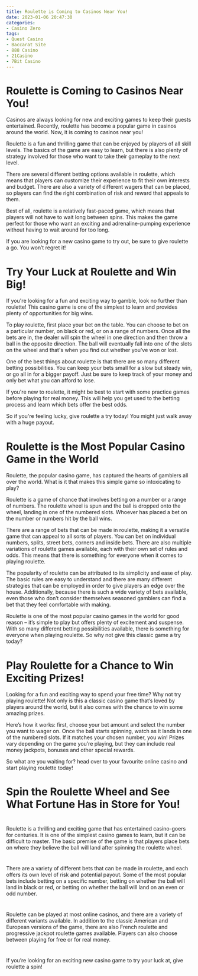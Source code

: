 ```yaml
---
title: Roulette is Coming to Casinos Near You!
date: 2023-01-06 20:47:30
categories:
- Casino Zero
tags:
- Quest Casino
- Baccarat Site
- 888 Casino
- 21Casino
- 7Bit Casino
---
```



#  Roulette is Coming to Casinos Near You!

Casinos are always looking for new and exciting games to keep their guests entertained. Recently, roulette has become a popular game in casinos around the world. Now, it is coming to casinos near you!

Roulette is a fun and thrilling game that can be enjoyed by players of all skill levels. The basics of the game are easy to learn, but there is also plenty of strategy involved for those who want to take their gameplay to the next level.

There are several different betting options available in roulette, which means that players can customize their experience to fit their own interests and budget. There are also a variety of different wagers that can be placed, so players can find the right combination of risk and reward that appeals to them.

Best of all, roulette is a relatively fast-paced game, which means that players will not have to wait long between spins. This makes the game perfect for those who want an exciting and adrenaline-pumping experience without having to wait around for too long.

If you are looking for a new casino game to try out, be sure to give roulette a go. You won’t regret it!

#  Try Your Luck at Roulette and Win Big!

If you're looking for a fun and exciting way to gamble, look no further than roulette! This casino game is one of the simplest to learn and provides plenty of opportunities for big wins.

To play roulette, first place your bet on the table. You can choose to bet on a particular number, on black or red, or on a range of numbers. Once all the bets are in, the dealer will spin the wheel in one direction and then throw a ball in the opposite direction. The ball will eventually fall into one of the slots on the wheel and that's when you find out whether you've won or lost.

One of the best things about roulette is that there are so many different betting possibilities. You can keep your bets small for a slow but steady win, or go all in for a bigger payoff. Just be sure to keep track of your money and only bet what you can afford to lose.

If you're new to roulette, it might be best to start with some practice games before playing for real money. This will help you get used to the betting process and learn which bets offer the best odds.

So if you're feeling lucky, give roulette a try today! You might just walk away with a huge payout.

#  Roulette is the Most Popular Casino Game in the World

Roulette, the popular casino game, has captured the hearts of gamblers all over the world. What is it that makes this simple game so intoxicating to play?

Roulette is a game of chance that involves betting on a number or a range of numbers. The roulette wheel is spun and the ball is dropped onto the wheel, landing in one of the numbered slots. Whoever has placed a bet on the number or numbers hit by the ball wins.

There are a range of bets that can be made in roulette, making it a versatile game that can appeal to all sorts of players. You can bet on individual numbers, splits, street bets, corners and inside bets. There are also multiple variations of roulette games available, each with their own set of rules and odds. This means that there is something for everyone when it comes to playing roulette.

The popularity of roulette can be attributed to its simplicity and ease of play. The basic rules are easy to understand and there are many different strategies that can be employed in order to give players an edge over the house. Additionally, because there is such a wide variety of bets available, even those who don’t consider themselves seasoned gamblers can find a bet that they feel comfortable with making.

Roulette is one of the most popular casino games in the world for good reason – it’s simple to play but offers plenty of excitement and suspense. With so many different betting possibilities available, there is something for everyone when playing roulette. So why not give this classic game a try today?

#  Play Roulette for a Chance to Win Exciting Prizes!

Looking for a fun and exciting way to spend your free time? Why not try playing roulette! Not only is this a classic casino game that’s loved by players around the world, but it also comes with the chance to win some amazing prizes.

Here’s how it works: first, choose your bet amount and select the number you want to wager on. Once the ball starts spinning, watch as it lands in one of the numbered slots. If it matches your chosen number, you win! Prizes vary depending on the game you’re playing, but they can include real money jackpots, bonuses and other special rewards.

So what are you waiting for? head over to your favourite online casino and start playing roulette today!

#  Spin the Roulette Wheel and See What Fortune Has in Store for You!

#

Roulette is a thrilling and exciting game that has entertained casino-goers for centuries. It is one of the simplest casino games to learn, but it can be difficult to master. The basic premise of the game is that players place bets on where they believe the ball will land after spinning the roulette wheel.

#

There are a variety of different bets that can be made in roulette, and each offers its own level of risk and potential payout. Some of the most popular bets include betting on a specific number, betting on whether the ball will land in black or red, or betting on whether the ball will land on an even or odd number.

#

Roulette can be played at most online casinos, and there are a variety of different variants available. In addition to the classic American and European versions of the game, there are also French roulette and progressive jackpot roulette games available. Players can also choose between playing for free or for real money.

#

If you’re looking for an exciting new casino game to try your luck at, give roulette a spin!
